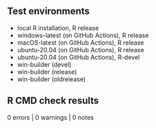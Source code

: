 ## Test environments
* local R installation, R release
* windows-latest (on GitHub Actions), R release
* macOS-latest (on GitHub Actions), R release
* ubuntu-20.04 (on GitHub Actions), R release
* ubuntu-20.04 (on GitHub Actions), R-devel
* win-builder (devel)
* win-builder (release)
* win-builder (oldrelease)

## R CMD check results

0 errors | 0 warnings | 0 notes
